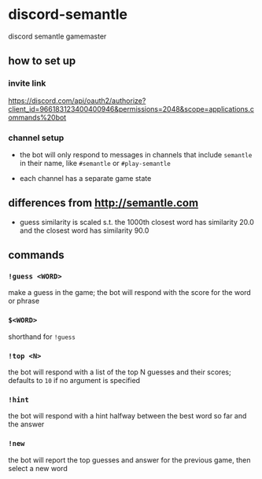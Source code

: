 # discord-semantle
discord semantle gamemaster

## how to set up

### invite link
https://discord.com/api/oauth2/authorize?client_id=966183123400400946&permissions=2048&scope=applications.commands%20bot

### channel setup
- the bot will only respond to messages in channels that include `semantle` in their name, like `#semantle` or `#play-semantle`

- each channel has a separate game state

## differences from http://semantle.com
- guess similarity is scaled s.t. the 1000th closest word has similarity 20.0 and the closest word has similarity 90.0

## commands

### `!guess <WORD>`
make a guess in the game; the bot will respond with the score for the word or phrase

### `$<WORD>`
shorthand for `!guess`

### `!top <N>`
the bot will respond with a list of the top N guesses and their scores; defaults to `10` if no argument is specified

### `!hint`
the bot will respond with a hint halfway between the best word so far and the answer

### `!new`
the bot will report the top guesses and answer for the previous game, then select a new word
